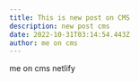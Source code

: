```yaml
---
title: This is new post on CMS
description: new post cms
date: 2022-10-31T03:14:54.443Z
author: me on cms
---
```


m﻿e on cms netlify
